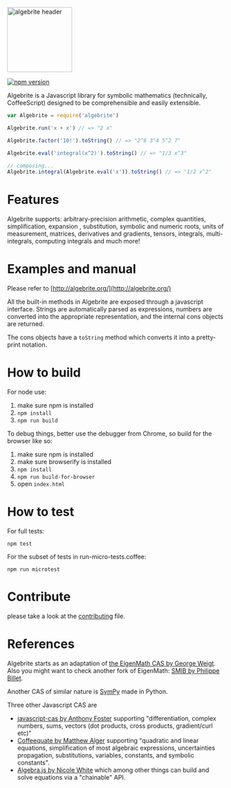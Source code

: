 <img src="https://raw.githubusercontent.com/davidedc/Algebrite/941de5515ec57baee3f5d2bacbd4db2ee382c461/readme-images/algebrite-logo-for-readme.png" width="150px" alt="algebrite header"/>

[![npm version](https://badge.fury.io/js/algebrite.svg)](https://badge.fury.io/js/algebrite)

Algebrite is a Javascript library for symbolic mathematics (technically, CoffeeScript) designed to be comprehensible and easily extensible.


```js
var Algebrite = require('algebrite')

Algebrite.run('x + x') // => "2 x"

Algebrite.factor('10!').toString() // => "2^8 3^4 5^2 7"

Algebrite.eval('integral(x^2)').toString() // => "1/3 x^3"

// composing...
Algebrite.integral(Algebrite.eval('x')).toString() // => "1/2 x^2"
```

# Features

Algebrite supports: arbitrary-precision arithmetic, complex quantities, simplification, expansion , substitution, symbolic and numeric roots, units of measurement, matrices, derivatives and gradients, tensors, integrals, multi-integrals, computing integrals and much more!

# Examples and manual

Please refer to [http://algebrite.org/](http://algebrite.org/)

All the built-in methods in Algebrite are exposed through a javascript interface. Strings are automatically parsed as expressions, numbers are converted into the appropriate representation, and the internal cons objects are returned. 

The cons objects have a `toString` method which converts it into a pretty-print notation.

# How to build

For node use:

1. make sure npm is installed
2. ```npm install```
3. ```npm run build```

To debug things, better use the debugger from Chrome, so build for the browser like so:

1. make sure npm is installed
2. make sure browserify is installed
3. ```npm install```
4. ```npm run build-for-browser```
5. open ```index.html```

# How to test

For full tests:

```
npm test
```

For the subset of tests in run-micro-tests.coffee:

```
npm run microtest
```

# Contribute
please take a look at the [contributing](https://github.com/davidedc/Algebrite/blob/master/contributing.md) file.

# References

Algebrite starts as an adaptation of [the EigenMath CAS by George Weigt](http://eigenmath.sourceforge.net/Eigenmath.pdf). Also you might want to check another fork of EigenMath: [SMIB by Philippe Billet](http://smib.sourceforge.net/).

Another CAS of similar nature is [SymPy](http://www.sympy.org/en/index.html) made in Python.

Three other Javascript CAS are

* [javascript-cas by Anthony Foster](https://github.com/aantthony/javascript-cas) supporting "differentiation, complex numbers, sums, vectors (dot products, cross products, gradient/curl etc)"
* [Coffeequate by Matthew Alger](http://coffeequate.readthedocs.org/) supporting "quadratic and linear equations, simplification of most algebraic expressions, uncertainties propagation, substitutions, variables, constants, and symbolic constants".
* [Algebra.js by Nicole White](http://algebra.js.org) which among other things can build and solve equations via a "chainable" API.
